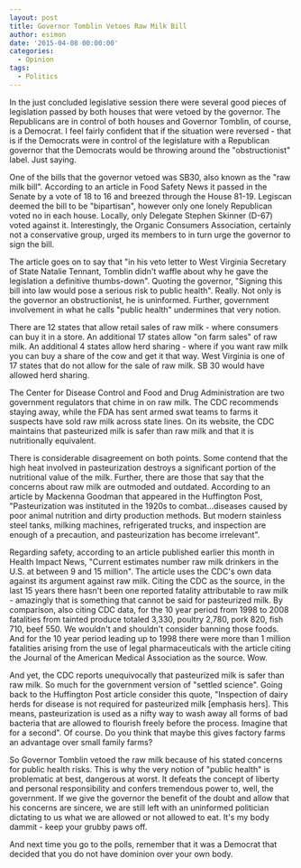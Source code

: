 ```yaml
---
layout: post
title: Governor Tomblin Vetoes Raw Milk Bill
author: esimon
date: '2015-04-08 00:00:00'
categories:
  - Opinion
tags:
  - Politics
---
```

In the just concluded legislative session there were several good pieces of legislation passed by both houses that were vetoed by the governor. The Republicans are in control of both houses and Governor Tomblin, of course, is a Democrat. I feel fairly confident that if the situation were reversed - that is if the Democrats were in control of the legislature with a Republican governor that the Democrats would be throwing around the "obstructionist" label. Just saying. 

One of the bills that the governor vetoed was SB30, also known as the "raw milk bill". According to an article in Food Safety News it passed in the Senate by a vote of 18 to 16 and breezed through the House 81-19. Legiscan deemed the bill to be "bipartisan", however only one lonely Republican voted no in each house. Locally, only Delegate Stephen Skinner (D-67) voted against it. Interestingly, the Organic Consumers Association, certainly not a conservative group, urged its members to in turn urge the governor to sign the bill. 

The article goes on to say that "in his veto letter to West Virginia Secretary of State Natalie Tennant, Tomblin didn't waffle about why he gave the legislation a definitive thumbs-down". Quoting the governor, "Signing this bill into law would pose a serious risk to public health". Really. Not only is the governor an obstructionist, he is uninformed. Further, government involvement in what he calls "public health" undermines that very notion. 

There are 12 states that allow retail sales of raw milk - where consumers can buy it in a store. An additional 17 states allow "on farm sales" of raw milk. An additional 4 states allow herd sharing - where if you want raw milk you can buy a share of the cow and get it that way. West Virginia is one of 17 states that do not allow for the sale of raw milk. SB 30 would have allowed herd sharing. 

The Center for Disease Control and Food and Drug Administration are two government regulators that chime in on raw milk. The CDC recommends staying away, while the FDA has sent armed swat teams to farms it suspects have sold raw milk across state lines. On its website, the CDC maintains that pasteurized milk is safer than raw milk and that it is nutritionally equivalent. 

There is considerable disagreement on both points. Some contend that the high heat involved in pasteurization destroys a significant portion of the nutritional value of the milk. Further, there are those that say that the concerns about raw milk are outmoded and outdated. According to an article by Mackenna Goodman that appeared in the Huffington Post, "Pasteurization was instituted in the 1920s to combat…diseases caused by poor animal nutrition and dirty production methods. But modern stainless steel tanks, milking machines, refrigerated trucks, and inspection are enough of a precaution, and pasteurization has become irrelevant".

Regarding safety, according to an article published earlier this month in Health Impact News, "Current estimates number raw milk drinkers in the U.S. at between 9 and 15 million". The article uses the CDC's own data against its argument against raw milk. Citing the CDC as the source, in the last 15 years there hasn't been one reported fatality attributable to raw milk - amazingly that is something that cannot be said for pasteurized milk. By comparison, also citing CDC data, for the 10 year period from 1998 to 2008 fatalities from tainted produce totaled 3,330, poultry 2,780, pork 820, fish 710, beef 550. We wouldn't and shouldn't consider banning those foods. And for the 10 year period leading up to 1998 there were more than 1 million fatalities arising from the use of legal pharmaceuticals with the article citing the Journal of the American Medical Association as the source. Wow. 

And yet, the CDC reports unequivocally that pasteurized milk is safer than raw milk. So much for the government version of "settled science". Going back to the Huffington Post article consider this quote, "Inspection of dairy herds for disease is not required for pasteurized milk [emphasis hers]. This means, pasteurization is used as a nifty way to wash away all forms of bad bacteria that are allowed to flourish freely before the process. Imagine that for a second". Of course. Do you think that maybe this gives factory farms an advantage over small family farms? 

So Governor Tomblin vetoed the raw milk because of his stated concerns for public health risks. This is why the very notion of "public health" is problematic at best, dangerous at worst. It defeats the concept of liberty and personal responsibility and confers tremendous power to, well, the government. If we give the governor the benefit of the doubt and allow that his concerns are sincere, we are still left with an uninformed politician dictating to us what we are allowed or not allowed to eat. It's my body dammit - keep your grubby paws off. 

And next time you go to the polls, remember that it was a Democrat that decided that you do not have dominion over your own body. 

